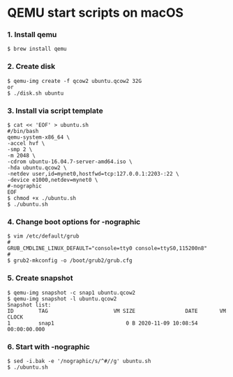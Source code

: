 # QEMU start scripts on macOS



### 1. Install qemu

```shell
$ brew install qemu
```

### 2. Create disk

```shell
$ qemu-img create -f qcow2 ubuntu.qcow2 32G
or
$ ./disk.sh ubuntu
```

### 3. Install via script template

```shell
$ cat << 'EOF' > ubuntu.sh
#/bin/bash
qemu-system-x86_64 \
-accel hvf \
-smp 2 \
-m 2048 \
-cdrom ubuntu-16.04.7-server-amd64.iso \
-hda ubuntu.qcow2 \
-netdev user,id=mynet0,hostfwd=tcp:127.0.0.1:2203-:22 \
-device e1000,netdev=mynet0 \
#-nographic
EOF
$ chmod +x ./ubuntu.sh
$ ./ubuntu.sh
```

### 4. Change boot options for -nographic 

```shell
$ vim /etc/default/grub
#
GRUB_CMDLINE_LINUX_DEFAULT="console=tty0 console=ttyS0,115200n8"
#
$ grub2-mkconfig -o /boot/grub2/grub.cfg
```

### 5. Create snapshot

```shell
$ qemu-img snapshot -c snap1 ubuntu.qcow2
$ qemu-img snapshot -l ubuntu.qcow2      
Snapshot list:
ID        TAG                     VM SIZE                DATE       VM CLOCK
1         snap1                       0 B 2020-11-09 10:08:54   00:00:00.000
```

### 6. Start with -nographic

```shell
$ sed -i.bak -e '/nographic/s/^#//g' ubuntu.sh
$ ./ubuntu.sh
```

